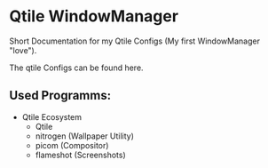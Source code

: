 # Qtile WindowManager

Short Documentation for my Qtile Configs (My first WindowManager "love").

The qtile Configs can be found here.


## Used Programms:
- Qtile Ecosystem
    - Qtile
    - nitrogen      (Wallpaper Utility)
    - picom         (Compositor)
    - flameshot     (Screenshots)
